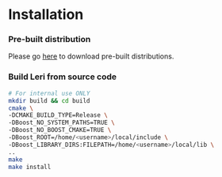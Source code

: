 # Installation

### Pre-built distribution

Please go [here](https://kornmann.bioch.ox.ac.uk/leri/resources/download.html) to download pre-built distributions.

### Build Leri from source code

```bash
# For internal use ONLY
mkdir build && cd build
cmake \
-DCMAKE_BUILD_TYPE=Release \
-DBoost_NO_SYSTEM_PATHS=TRUE \
-DBoost_NO_BOOST_CMAKE=TRUE \
-DBoost_ROOT=/home/<username>/local/include \
-DBoost_LIBRARY_DIRS:FILEPATH=/home/<username>/local/lib \
..
make
make install
```
